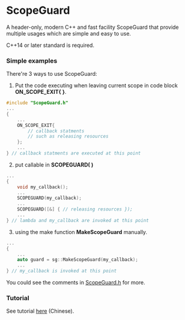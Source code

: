 # ScopeGuard
A header-only, modern C++ and fast facility ScopeGuard that provide multiple usages which are simple and easy to use.

C++14 or later standard is required.

### Simple examples

There're 3 ways to use ScopeGuard:

1. Put the code executing when leaving current scope in code block **ON_SCOPE_EXIT{ }**.
```C++
#include "ScopeGuard.h"
...
{
    ...
    ON_SCOPE_EXIT{
        // callback statments
        // such as releasing resources
    };
    ...
} // callback statments are executed at this point
```

2. put callable in **SCOPEGUARD( )**

```C++
...
{
    void my_callback();
    ...
    SCOPEGUARD(my_callback);
    ...
    SCOPEGUARD([&] { // releasing resources });
    ...
} // lambda and my_callback are invoked at this point
```

3. using the make function **MakeScopeGuard** manually.

```C++
...
{
    ...
    auto guard = sg::MakeScopeGuard(my_callback);
    ...
} // my_callback is invoked at this point
```

You could see the comments in [ScopeGuard.h](ScopeGuard/ScopeGuard.h) for more.

### Tutorial

See tutorial [here](http://origought.cn/2021/cpp/88/) (Chinese).










